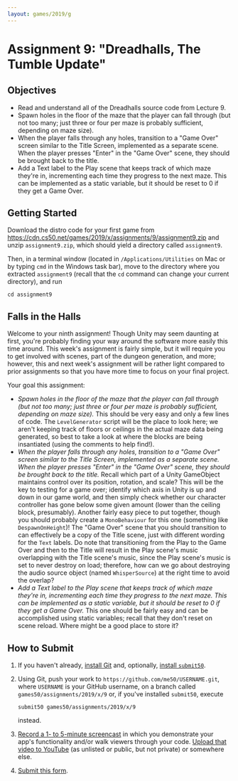 ```yaml
---
layout: games/2019/g
---
```


# Assignment 9: "Dreadhalls, The Tumble Update"

## Objectives

* Read and understand all of the Dreadhalls source code from Lecture 9.
* Spawn holes in the floor of the maze that the player can fall through (but not too many; just three or four per maze is probably sufficient, depending on maze size).
* When the player falls through any holes, transition to a "Game Over" screen similar to the Title Screen, implemented as a separate scene. When the player presses "Enter" in the "Game Over" scene, they should be brought back to the title.
* Add a Text label to the Play scene that keeps track of which maze they're in, incrementing each time they progress to the next maze. This can be implemented as a static variable, but it should be reset to 0 if they get a Game Over.

## Getting Started

Download the distro code for your first game from <https://cdn.cs50.net/games/2019/x/assignments/9/assignment9.zip> and unzip `assignment9.zip`, which should yield a directory called `assignment9`.

Then, in a terminal window (located in `/Applications/Utilities` on Mac or by typing
`cmd` in the Windows task bar), move to the directory where you extracted `assignment9`
(recall that the `cd` command can change your current directory), and run

```
cd assignment9
```

## Falls in the Halls

Welcome to your ninth assignment! Though Unity may seem daunting at first, you're probably finding your way around the software more easily this time around. This week's assignment is fairly simple, but it will require you to get involved with scenes, part of the dungeon generation, and more; however, this and next week's assignment will be rather light compared to prior assignments so that you have more time to focus on your final project.

Your goal this assignment:

* *Spawn holes in the floor of the maze that the player can fall through (but not too many; just three or four per maze is probably sufficient, depending on maze size).* This should be very easy and only a few lines of code. The `LevelGenerator` script will be the place to look here; we aren't keeping track of floors or ceilings in the actual maze data being generated, so best to take a look at where the blocks are being insantiated (using the comments to help find!).
* *When the player falls through any holes, transition to a "Game Over" screen similar to the Title Screen, implemented as a separate scene. When the player presses "Enter" in the "Game Over" scene, they should be brought back to the title.* Recall which part of a Unity GameObject maintains control over its position, rotation, and scale? This will be the key to testing for a game over; identify which axis in Unity is up and down in our game world, and then simply check whether our character controller has gone below some given amount (lower than the ceiling block, presumably). Another fairly easy piece to put together, though you should probably create a `MonoBehaviour` for this one (something like `DespawnOnHeight`)! The "Game Over" scene that you should transition to can effectively be a copy of the Title scene, just with different wording for the `Text` labels. Do note that transitioning from the Play to the Game Over and then to the Title will result in the Play scene's music overlapping with the Title scene's music, since the Play scene's music is set to never destroy on load; therefore, how can we go about destroying the audio source object (named `WhisperSource`) at the right time to avoid the overlap?
* *Add a Text label to the Play scene that keeps track of which maze they're in, incrementing each time they progress to the next maze. This can be implemented as a static variable, but it should be reset to 0 if they get a Game Over.* This one should be fairly easy and can be accomplished using static variables; recall that they don't reset on scene reload. Where might be a good place to store it?

## How to Submit

1. If you haven't already, [install Git](https://git-scm.com/downloads) and, optionally, [install `submit50`](https://cs50.readthedocs.io/submit50/).
1. Using Git, push your work to `https://github.com/me50/USERNAME.git`, where `USERNAME` is your GitHub username, on a branch called `games50/assignments/2019/x/9` or, if you've installed `submit50`, execute

   ```
   submit50 games50/assignments/2019/x/9
   ```

   instead.
1. [Record a 1- to 5-minute screencast](https://www.howtogeek.com/205742/how-to-record-your-windows-mac-linux-android-or-ios-screen/) in which you demonstrate your app's functionality and/or walk viewers through your code. [Upload that video to YouTube](https://www.youtube.com/upload) (as unlisted or public, but not private) or somewhere else.
1. [Submit this form](https://forms.cs50.io/6d2b0089-06f9-4072-9598-6c4e85730aa5).
